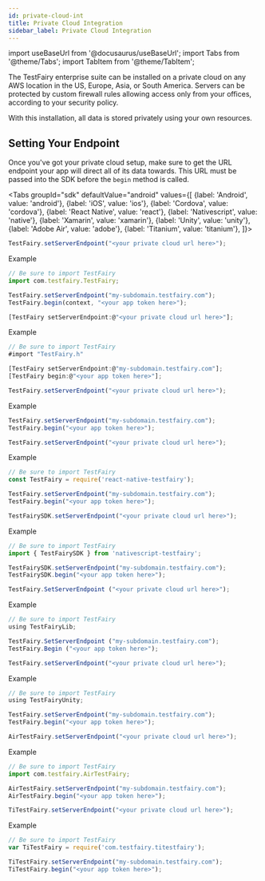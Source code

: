 ```yaml
---
id: private-cloud-int
title: Private Cloud Integration
sidebar_label: Private Cloud Integration
---
```


import useBaseUrl from '@docusaurus/useBaseUrl';
import Tabs from '@theme/Tabs';
import TabItem from '@theme/TabItem';

The TestFairy enterprise suite can be installed on a private cloud on any AWS location in the US, Europe, Asia, or South America. Servers can be protected by custom firewall rules allowing access only from your offices, according to your security policy.

With this installation, all data is stored privately using your own resources.

## Setting Your Endpoint

Once you've got your private cloud setup, make sure to get the URL endpoint your app will direct all of its data towards. This URL must be passed into the SDK before the `begin` method is called.

<Tabs
groupId="sdk"
defaultValue="android"
values={[
{label: 'Android', value: 'android'},
{label: 'iOS', value: 'ios'},
{label: 'Cordova', value: 'cordova'},
{label: 'React Native', value: 'react'},
{label: 'Nativescript', value: 'native'},
{label: 'Xamarin', value: 'xamarin'},
{label: 'Unity', value: 'unity'},
{label: 'Adobe Air', value: 'adobe'},
{label: 'Titanium', value: 'titanium'},
]}>

<TabItem value="android">

```js
TestFairy.setServerEndpoint("<your private cloud url here>");
```

Example

```js
// Be sure to import TestFairy
import com.testfairy.TestFairy;

TestFairy.setServerEndpoint("my-subdomain.testfairy.com");
TestFairy.begin(context, "<your app token here>");
```

</TabItem>

<TabItem value="ios">

```js
[TestFairy setServerEndpoint:@"<your private cloud url here>"];
```

Example

```js
// Be sure to import TestFairy
#import "TestFairy.h"

[TestFairy setServerEndpoint:@"my-subdomain.testfairy.com"];
[TestFairy begin:@"<your app token here>"];
```

</TabItem>

<TabItem value="cordova">

```js
TestFairy.setServerEndpoint("<your private cloud url here>");
```

Example

```js
TestFairy.setServerEndpoint("my-subdomain.testfairy.com");
TestFairy.begin("<your app token here>");
```

</TabItem>

<TabItem value="react">

```js
TestFairy.setServerEndpoint("<your private cloud url here>");
```

Example

```js
// Be sure to import TestFairy
const TestFairy = require('react-native-testfairy');

TestFairy.setServerEndpoint("my-subdomain.testfairy.com");
TestFairy.begin("<your app token here>");
```

</TabItem>

<TabItem value="native">

```js
TestFairySDK.setServerEndpoint("<your private cloud url here>");
```

Example

```js
// Be sure to import TestFairy
import { TestFairySDK } from 'nativescript-testfairy';

TestFairySDK.setServerEndpoint("my-subdomain.testfairy.com");
TestFairySDK.begin("<your app token here>");
```

</TabItem>

<TabItem value="xamarin">

```js
TestFairy.SetServerEndpoint ("<your private cloud url here>");
```

Example

```js
// Be sure to import TestFairy
using TestFairyLib;

TestFairy.SetServerEndpoint ("my-subdomain.testfairy.com");
TestFairy.Begin ("<your app token here>");
```

</TabItem>

<TabItem value="unity">

```js
TestFairy.setServerEndpoint("<your private cloud url here>");
```

Example

```js
// Be sure to import TestFairy
using TestFairyUnity;

TestFairy.setServerEndpoint("my-subdomain.testfairy.com");
TestFairy.begin("<your app token here>");
```

</TabItem>

<TabItem value="adobe">

```js
AirTestFairy.setServerEndpoint("<your private cloud url here>");
```

Example

```js
// Be sure to import TestFairy
import com.testfairy.AirTestFairy;

AirTestFairy.setServerEndpoint("my-subdomain.testfairy.com");
AirTestFairy.begin("<your app token here>");
```

</TabItem>

<TabItem value="titanium">

```js
TiTestFairy.setServerEndpoint("<your private cloud url here>");
```

Example

```js
// Be sure to import TestFairy
var TiTestFairy = require('com.testfairy.titestfairy');

TiTestFairy.setServerEndpoint("my-subdomain.testfairy.com");
TiTestFairy.begin("<your app token here>");
```

</TabItem>

</Tabs>
